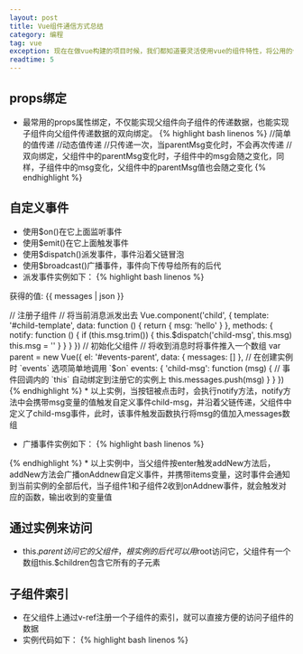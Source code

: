 ```yaml
---
layout: post
title: Vue组件通信方式总结
category: 编程
tag: vue
exception: 现在在做vue构建的项目时候，我们都知道要灵活使用vue的组件特性，将公用的代码提取出来，放在组件中，以提高代码的复用率。但组件与组件之间需要传递数据时，如果没有弄清vue组件通信的方法，就显得很吃力了。最近我总结了下这方面的知识，下面归类分享一下..
readtime: 5
---
```


## props绑定
* 最常用的props属性绑定，不仅能实现父组件向子组件的传递数据，也能实现子组件向父组件传递数据的双向绑定。
{% highlight bash linenos %}
<children :msg="将数据传递到子组件"></children> //简单的值传递
<children :msg="parentMsg"></children> //动态值传递
<children :msg.once="parentMsg"></children> //只传递一次，当parentMsg变化时，不会再次传递
<children :msg.sync="parentMsg"></children> //双向绑定，父组件中的parentMsg变化时，子组件中的msg会随之变化，同样，子组件中的msg变化，父组件中的parentMsg值也会随之变化
{% endhighlight %}
## 自定义事件
* 使用$on()在它上面监听事件
* 使用$emit()在它上面触发事件
* 使用$dispatch()派发事件，事件沿着父链冒泡
* 使用$broadcast()广播事件，事件向下传导给所有的后代
* 派发事件实例如下：
{% highlight bash linenos %}
<!-- 子组件模板 -->
<template id="child-template">
  <input v-model="msg">
  <button v-on:click="notify">派发事件</button>
</template>
<!-- 父组件模板 -->
<div id="events-parent">
  <p>获得的值: {{ messages | json }}</p>
  <child></child>
</div>
<!-- 具体实现 -->
// 注册子组件
// 将当前消息派发出去
Vue.component('child', {
  template: '#child-template',
  data: function () {
    return { msg: 'hello' }
  },
  methods: {
    notify: function () {
      if (this.msg.trim()) {
        this.$dispatch('child-msg', this.msg)
        this.msg = ''
      }
    }
  }
})
// 初始化父组件
// 将收到消息时将事件推入一个数组
var parent = new Vue({
  el: '#events-parent',
  data: {
    messages: []
  },
  // 在创建实例时 `events` 选项简单地调用 `$on`
  events: {
    'child-msg': function (msg) {
      // 事件回调内的 `this` 自动绑定到注册它的实例上
      this.messages.push(msg)
    }
  }
})
{% endhighlight %}
* 以上实例，当按钮被点击时，会执行notify方法，notify方法中会携带msg变量的值触发自定义事件child-msg，并沿着父链传递，父组件中定义了child-msg事件，此时，该事件触发函数执行将msg的值加入messages数组

* 广播事件实例如下：
{% highlight bash linenos %}
<!-- 父组件代码(parent.vue) -->
<template>
<div id="app">
	<input v-model="newItem" @keyup.enter="addNew"/>
</div>
</template>
<script>
export default {
	new Vue({
	    el: '#app',
		methods: {
		  addNew: function() {
		    this.$broadcast('onAddnew', this.items)
		  }
		}
	})
}
</script>
<!-- 子组件1中代码(child1.vue) -->
<script>
export default {
	events: {
	    'onAddnew': function(items){
	      console.log("子组件1中获得数据：" + items)
	    }
	}
}
</script>
<!-- 子组件2中代码(child2.vue) -->
<script>
export default {
	events: {
	    'onAddnew': function(items){
	      console.log("子组件2中获得数据：" + items)
	    }
	}
}
</script>
{% endhighlight %}
* 以上实例中，当父组件按enter触发addNew方法后，addNew方法会广播onAddnew自定义事件，并携带items变量，这时事件会通知到当前实例的全部后代，当子组件1和子组件2收到onAddnew事件，就会触发对应的函数，输出收到的变量值

## 通过实例来访问
* this.$parent访问它的父组件，根实例的后代可以用$root访问它，父组件有一个数组this.$children包含它所有的子元素

## 子组件索引
* 在父组件上通过v-ref注册一个子组件的索引，就可以直接方便的访问子组件的数据
* 实例代码如下：
{% highlight bash linenos %}
<template>
<div id="parent">
    <child v-ref:child03></child>
    <child v-ref=child04></child>
</div>
<template>
<script>
export default {
    new vue({
        el: "",
        data: function() {
            return {
                msg: ""
            }
        },
        method: {
            getChildInfo: function() {
                var child03 = this.$refs.child03; // 获取子组件child03对象
                var child04 = this.$refs.child04; // 获取子组件child04对象
            }
        }
    })
}
</script>
{% endhighlight %}
* 以上代码就可以直接获取child03组件和child04组件对象

## 总结一下
* 实际项目中，我们一般都是使用前两种方式，即通过props绑定和自定义事件来完成父子组件之间的数据传递，后两种方式，即通过实例和通过索引ref虽然操作起来更简单，但违背了vue组件化的思想，即组件的状态需要自身来维护或变更，最好不要让其他组件也能修改当前组件的数据或状态，这样容易造成混乱

## 资料参考
* [vue官方教程-组件](http://v1-cn.vuejs.org/guide/components.html)
* [vue跨组件通信的几种方法](http://www.tuicool.com/articles/jyM32mA)
* [vue.js组件与组件之间的通信](http://blog.csdn.net/qq_24122593/article/details/53010758)